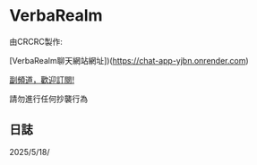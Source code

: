 # VerbaRealm

由CRCRC製作:

[VerbaRealm聊天網站網址])(https://chat-app-yjbn.onrender.com)

[副頻道，歡迎訂閱!](https://youtube.com/@VICEcrcrcyt)

請勿進行任何抄襲行為

## 日誌

2025/5/18/
